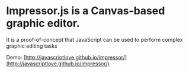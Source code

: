# Impressor.js is a Canvas-based graphic editor.

It is a proof-of-concept that JavaScript can be used to perform complex graphic editing tasks

Demo: [http://javascriptlove.github.io/impressor/](http://javascriptlove.github.io/impressor/)
